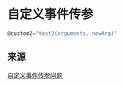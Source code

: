 # 自定义事件传参

```js
@custom2="test2(arguments, newArg)"
```

## 来源

[自定义事件传参问题](https://github.com/vuejs/vue/issues/5735)
